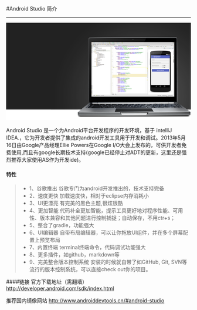 #Android Studio 简介

------


![studio-hero.png](images\studio-hero.png)

Android Studio 是一个为Android平台开发程序的开发环境，基于 intelliJ IDEA.，它为开发者提供了集成的android开发工具用于开发和调试。2013年5月16日由Google产品经理Ellie Powers在Google I/O大会上发布的，可供开发者免费使用,而且有google长期技术支持(google已经停止对ADT的更新，这里还是强烈推荐大家使用AS作为开发ide)。

#### 特性
>* 1、谷歌推出
>谷歌专门为android开发推出的，技术支持完备
>* 2、速度更快
>加载速度快，相对于eclipse内存消耗小
>* 3、UI更漂亮
> 有完美的黑色主题,很炫很酷
>* 4、更加智能
>代码补全更加智能，提示工具更好地对程序性能、可用性、版本兼容和其他问题进行控制捕捉；自动保存，不用ctr+s；
>* 5、整合了gradle，功能强大
>* 6、UI编辑器
>自带布局编辑器，可以让你拖放UI组件，并在多个屏幕配置上预览布局
>* 7、内置终端 
>terminal终端命令，代码调试功能强大
>* 8、更多插件，如github，markdown等
>* 9、完美整合版本控制系统
>安装的时候就自带了如GitHub, Git, SVN等流行的版本控制系统，可以直接check out你的项目。


####链接
官方下载地址（需翻墙）
http://developer.android.com/sdk/index.html

推荐国内镜像网站
http://www.androiddevtools.cn/#android-studio
